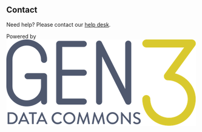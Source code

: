 
Contact
-------

Need help? Please contact our [help desk](mailto:heal-support@datacommons.io).

Powered by  
[![Gen3_logo](img/gen3_grey.png)](https://ctds.uchicago.edu/gen3)

 
 
 
